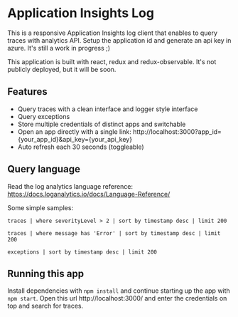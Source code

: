 # Application Insights Log

This is a responsive Application Insights log client that enables to query traces with analytics API. Setup the application id and generate an api key in azure. It's still a work in progress ;)

This application is built with react, redux and redux-observable. It's not publicly deployed, but it will be soon.

## Features
* Query traces with a clean interface and logger style interface
* Query exceptions
* Store multiple credentials of distinct apps and switchable
* Open an app directly with a single link: http://localhost:3000?app_id={your_app_id}&api_key={your_api_key}
* Auto refresh each 30 seconds (toggleable)

## Query language
Read the log analytics language reference: https://docs.loganalytics.io/docs/Language-Reference/

Some simple samples:

`traces | where severityLevel > 2 | sort by timestamp desc | limit 200`

`traces | where message has 'Error' | sort by timestamp desc | limit 200`

`exceptions | sort by timestamp desc | limit 200`

## Running this app
Install dependencies with `npm install` and continue starting up the app with `npm start`. Open this url http://localhost:3000/ and enter the credentials on top and search for traces.